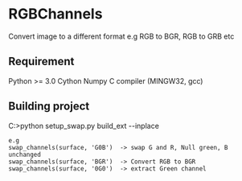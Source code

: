 # RGBChannels
Convert image to a different format e.g RGB to BGR, RGB to GRB etc 

## Requirement 
Python >= 3.0
Cython 
Numpy
C compiler (MINGW32, gcc)

## Building project
C:\>python setup_swap.py build_ext --inplace

```
e.g 
swap_channels(surface, 'G0B')  -> swap G and R, Null green, B unchanged
swap_channels(surface, 'BGR')  -> Convert RGB to BGR
swap_channels(surface, '0G0')  -> extract Green channel
```


